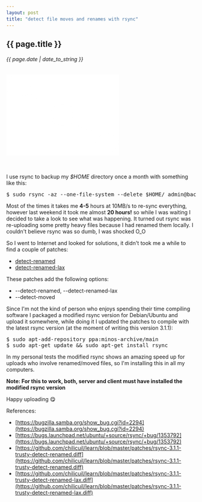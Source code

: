 ```yaml
---
layout: post
title: "detect file moves and renames with rsync"
---
```


## {{ page.title }}

###### {{ page.date | date_to_string }}

**[![](/assets/img/102.png)](/assets/img/102.png)**

<br>

I use rsync to backup my *$HOME* directory once a month with something like this:

<pre class="sh_sh">
$ sudo rsync -az --one-file-system --delete $HOME/ admin@backup.javier.io:~/backup/$(hostname)
</pre>

Most of the times it takes me **4-5** hours at 10MB/s to re-sync everything, however last weekend it took me almost **20 hours!** so while I was waiting I decided to take a look to see what was happening. It turned out rsync was re-uploading some pretty heavy files because I had renamed them locally. I couldn't believe rsync was so dumb, I was shocked O_O

So I went to Internet and looked for solutions, it didn't took me a while to find a couple of patches:

- [detect-renamed](https://attachments.samba.org/attachment.cgi?id=7435)
- [detect-renamed-lax](https://git.samba.org/?p=rsync-patches.git;a=blob;f=detect-renamed-lax.diff;h=4cd23bd4524662f1d0db0bcc90336a77d0bb61c9;hb=HEAD)

These patches add the following options:

- --detect-renamed, --detect-renamed-lax
- --detect-moved

Since I'm not the kind of person who enjoys spending their time compiling software I packaged a modified rsync version for Debian/Ubuntu and upload it somewhere, while doing it I updated the patches to compile with the latest rsync version (at the moment of writing this version 3.1.1):

<pre class="sh_sh">
$ sudo apt-add-repository ppa:minos-archive/main
$ sudo apt-get update &amp;&amp; sudo apt-get install rsync
</pre>

In my personal tests the modified rsync shows an amazing speed up for uploads who involve renamed/moved files, so I'm installing this in all my computers.

**Note: For this to work, both, server and client must have installed the modified rsync version**

Happy uploading &#128523;

References:

- [https://bugzilla.samba.org/show_bug.cgi?id=2294](https://bugzilla.samba.org/show_bug.cgi?id=2294)
- [https://bugs.launchpad.net/ubuntu/+source/rsync/+bug/1353792](https://bugs.launchpad.net/ubuntu/+source/rsync/+bug/1353792)
- [https://github.com/chilicuil/learn/blob/master/patches/rsync-3.1.1-trusty-detect-renamed.diff](https://github.com/chilicuil/learn/blob/master/patches/rsync-3.1.1-trusty-detect-renamed.diff)
- [https://github.com/chilicuil/learn/blob/master/patches/rsync-3.1.1-trusty-detect-renamed-lax.diff](https://github.com/chilicuil/learn/blob/master/patches/rsync-3.1.1-trusty-detect-renamed-lax.diff)
